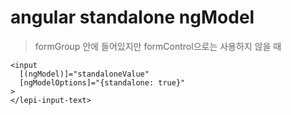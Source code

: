 # angular standalone ngModel

> formGroup 안에 들어있지만 formControl으로는 사용하지 않을 때

```
<input
  [(ngModel)]="standaloneValue"
  [ngModelOptions]="{standalone: true}"
>
</lepi-input-text>
```
